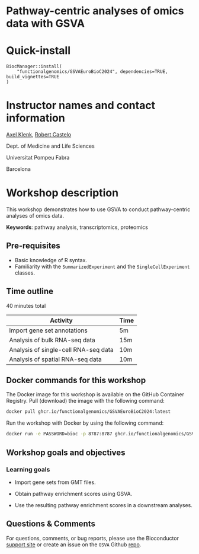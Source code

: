 # Pathway-centric analyses of omics data with GSVA

# Quick-install

```
BiocManager::install(
    "functionalgenomics/GSVAEuroBioC2024", dependencies=TRUE, build_vignettes=TRUE
)
```

# Instructor names and contact information

[Axel Klenk](mailto:axel.klenk@upf.edu),
[Robert Castelo](mailto:robert.castelo@upf.edu)

Dept. of Medicine and Life Sciences

Universitat Pompeu Fabra

Barcelona

# Workshop description

This workshop demonstrates how to use GSVA to conduct pathway-centric analyses of
omics data.

**Keywords**: pathway analysis, transcriptomics, proteomics

## Pre-requisites

* Basic knowledge of R syntax.
* Familiarity with the `SummarizedExperiment` and the `SingleCellExperiment` classes.

## Time outline

40 minutes total

| Activity                             | Time |
|--------------------------------------|------|
| Import gene set annotations          |  5m  |
| Analysis of bulk RNA-seq data        | 15m  |
| Analysis of single-cell RNA-seq data | 10m  |
| Analysis of spatial RNA-seq data     | 10m  |

## Docker commands for this workshop

The Docker image for this workshop is available on the GitHub Container
Registry. Pull (download) the image with the following command:

```sh
docker pull ghcr.io/functionalgenomics/GSVAEuroBioC2024:latest
```

Run the workshop with Docker by using the following command:

```sh
docker run -e PASSWORD=bioc -p 8787:8787 ghcr.io/functionalgenomics/GSVAEuroBioC2024:latest
```

## Workshop goals and objectives

### Learning goals

* Import gene sets from GMT files.

* Obtain pathway enrichment scores using GSVA.

* Use the resulting pathway enrichment scores in a downstream analyses.

## Questions & Comments

For questions, comments, or bug reports, please use the
Bioconductor [support site](https://support.bioconductor.org/) or create an
issue on the `GSVA` Github [repo](https://github.com/rcastelo/GSVA/issues).
